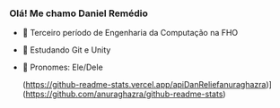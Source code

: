 ### Olá! Me chamo Daniel Remédio

- 🔭 Terceiro período de Engenharia da Computação na FHO
- 🌱 Estudando Git e Unity
- 🤔 Pronomes: Ele/Dele

  (https://github-readme-stats.vercel.app/apiDanReliefanuraghazra)](https://github.com/anuraghazra/github-readme-stats)
